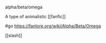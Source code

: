 alpha/beta/omega

A type of animalistic [[fanfic]]

#go https://fanlore.org/wiki/Alpha/Beta/Omega

 [[slash]]
